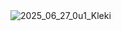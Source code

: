   　　　　　     　　　　　　　  ![2025_06_27_0u1_Kleki](https://github.com/user-attachments/assets/faced640-ef15-4fca-9691-7e9499cebbfc)
